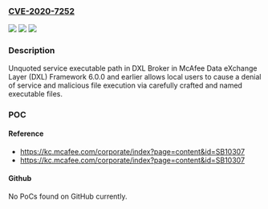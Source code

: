 ### [CVE-2020-7252](https://cve.mitre.org/cgi-bin/cvename.cgi?name=CVE-2020-7252)
![](https://img.shields.io/static/v1?label=Product&message=Data%20Exchange%20Layer%20(DXL)%20Broker&color=blue)
![](https://img.shields.io/static/v1?label=Version&message=6.0.x%3C%3D%206.0.0%20&color=brighgreen)
![](https://img.shields.io/static/v1?label=Vulnerability&message=CWE-250%20Execution%20with%20Unnecessary%20Privileges&color=brighgreen)

### Description

Unquoted service executable path in DXL Broker in McAfee Data eXchange Layer (DXL) Framework 6.0.0 and earlier allows local users to cause a denial of service and malicious file execution via carefully crafted and named executable files.

### POC

#### Reference
- https://kc.mcafee.com/corporate/index?page=content&id=SB10307
- https://kc.mcafee.com/corporate/index?page=content&id=SB10307

#### Github
No PoCs found on GitHub currently.

